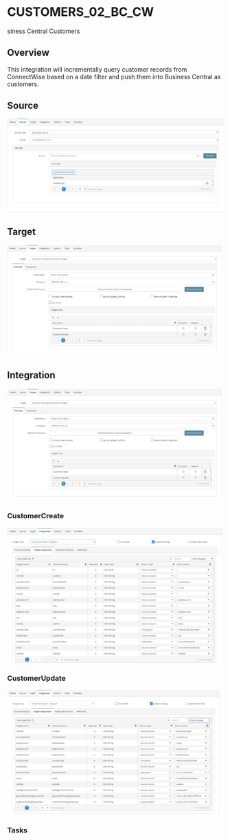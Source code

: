 # CUSTOMERS_02_BC_CW
siness Central Customers

## Overview
This integration will incrementally query customer records from ConnectWise based on a date filter and push them into Business Central as customers.

## Source
![Source](./Images/Source.png)

## Target
![Target](./Images/Target.png)

## Integration
![Integration](./Images/Integration.png)

### CustomerCreate
![CustomerCreate](./Images/CustomerCreate.png)

### CustomerUpdate
![CustomerCreate](./Images/CustomerUpdate.png)

### Tasks
